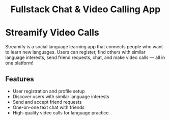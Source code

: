 <h1 align="center">Fullstack Chat & Video Calling App </h1>


# Streamify Video Calls

Streamify is a social language learning app that connects people who want to learn new languages. Users can register, find others with similar language interests, send friend requests, chat, and make video calls — all in one platform!

## Features

- User registration and profile setup  
- Discover users with similar language interests  
- Send and accept friend requests  
- One-on-one text chat with friends  
- High-quality video calls for language practice  

